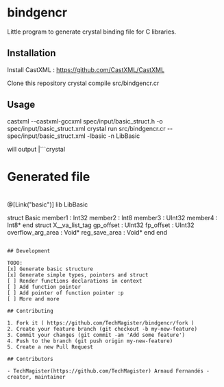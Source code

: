 # bindgencr

Little program to generate crystal binding file for C libraries.

## Installation

Install CastXML : https://github.com/CastXML/CastXML

Clone this repository
crystal compile src/bindgencr.cr


## Usage

castxml --castxml-gccxml spec/input/basic_struct.h -o spec/input/basic_struct.xml
crystal run src/bindgencr.cr -- spec/input/basic_struct.xml -lbasic -n LibBasic

will output
|```crystal
#
# Generated file
#

@[Link("basic")]
lib LibBasic

  struct Basic
    member1 : Int32
    member2 : Int8
    member3 : UInt32
    member4 : Int8*
  end
  struct X__va_list_tag
    gp_offset : UInt32
    fp_offset : UInt32
    overflow_arg_area : Void*
    reg_save_area : Void*
  end
end
```

## Development

TODO: 
[x] Generate basic structure
[x] Generate simple types, pointers and struct
[ ] Render functions declarations in context
[ ] Add function pointer
[ ] Add pointer of function pointer :p
[ ] More and more

## Contributing

1. Fork it ( https://github.com/TechMagister/bindgencr/fork )
2. Create your feature branch (git checkout -b my-new-feature)
3. Commit your changes (git commit -am 'Add some feature')
4. Push to the branch (git push origin my-new-feature)
5. Create a new Pull Request

## Contributors

- TechMagister(https://github.com/TechMagister) Arnaud Fernandés - creator, maintainer

